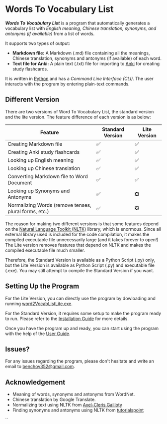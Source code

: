 # Words To Vocabulary List

***Words To Vocabulary List*** is a program that automatically generates a vocabulary list with *English meaning, Chinese translation, synonyms, and antonyms (if available)* from a list of words.

It supports two types of output:

- **Markdown file:** A Markdown (.md) file containing all the meanings, Chinese translation, synonyms and antonyms (if available) of each word.
- **Text file for Anki:** A plain text (.txt) file for importing to [Anki](https://apps.ankiweb.net/) for creating study flashcards.

It is written in [Python](https://www.python.org/) and has a *Command Line Interface (CLI)*. The user interacts with the program by entering plain-text commands.

## Different Version

There are two versions of Word To Vocabulary List, the standard version and the lite version. The feature difference of each version is as below:

| Feature                                               | Standard Version | Lite Version |
| ----------------------------------------------------- | ---------------- | ------------ |
| Creating Markdown file                                | ✅                | ✅            |
| Creating Anki study flashcards                        | ✅                | ✅            |
| Looking up English meaning                            | ✅                | ✅            |
| Looking up Chinese translation                        | ✅                | ✅            |
| Converting Markdown file to Word Document             | ✅                | ✅            |
| Looking up Synonyms and Antonyms                      | ✅                | ❎            |
| Normalizing Words (remove tenses, plural forms, etc.) | ✅                | ❎            |

The reason for making two different versions is that some features depend on the [Natural Language Toolkit (NLTK)](https://www.nltk.org/) library, which is enormous. Since all external library used is included for the code compilation, it makes the compiled executable file unnecessarily large (and it takes forever to open!) The Lite version removes features that depend on NLTK and makes the compiled executable file much smaller.

Therefore, the Standard Version is available as a Python Script (.py) only, but the Lite Version is available as Python Script (.py) and executable file (.exe). You may still attempt to compile the Standard Version if you want.

## Setting Up the Program

For the Lite Version, you can directly use the program by dowloading and running [word2VocabListLite.exe](word2VocabListLite.exe).

For the Standard Version, it requires some setup to make the program ready to run. Please refer to the [Installation Guide](./Documentation/Installation%20Guide.md) for more details.

Once you have the program up and ready, you can start using the program with the help of the [User Guide](./Documentation/User%20Guide.md).

## Issues?

For any issues regarding the program, please don't hesitate and write an email to [benchoy352@gmail.com](mailto:benchoy352@gmail.com).

## Acknowledgement

- Meaning of words, synonyms and antonyms from WordNet.
- Chinese translation by Google Translate.
- Normalizing text using NLTK from [Axel-Cleris Gailloty](http://agailloty.rbind.io/project/nlp_clean-text/)
- Finding synonyms and antonyms using NLTK from [tutorialspoint](https://www.tutorialspoint.com/python_text_processing/python_synonyms_and_antonyms.htm)

``

